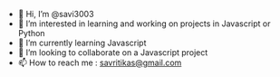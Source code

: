 - 👋 Hi, I’m @savi3003
- 👀 I’m interested in learning and working on projects in Javascript or Python
- 🌱 I’m currently learning Javascript
- 💞️ I’m looking to collaborate on a Javascript project
- 📫 How to reach me : savritikas@gmail.com

<!---
savi3003/savi3003 is a ✨ special ✨ repository because its `README.md` (this file) appears on your GitHub profile.
You can click the Preview link to take a look at your changes.
--->
